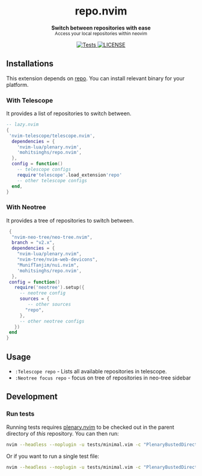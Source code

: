 <h1 align='center'>repo.nvim</h1>
<p align="center">
  <b>Switch between repositories with ease</b><br/>
  <sub>Access your local repositories within neovim</a></sub>
</p>
<p align='center'>
  <a href="https://github.com/mohitsinghs/repo.nvim/actions/workflows/tests.yml">
    <img alt="Tests" src="https://img.shields.io/github/actions/workflow/status/mohitsinghs/repo.nvim/tests.yml?style=flat-square" />
  </a>
  <a href="https://github.com/mohitsinghs/repo/blob/main/LICENSE">
    <img alt="LICENSE" src="https://img.shields.io/github/license/mohitsinghs/repo?style=flat-square" />
  </a>
</p>

## Installations

This extension depends on [repo](https://github.com/mohitsinghs/repo). You can install relevant binary for your platform.

### With Telescope

It provides a list of repositories to switch between.

```lua
-- lazy.nvim
{
 'nvim-telescope/telescope.nvim',
  dependencies = {
    'nvim-lua/plenary.nvim',
    'mohitsinghs/repo.nvim',
  },
  config = function()
    -- telescope configs
    require'telescope'.load_extension'repo'
    -- other telescope configs
  end,
}
```

### With Neotree

It provides a tree of repositories to switch between.

```lua
 {
  "nvim-neo-tree/neo-tree.nvim",
  branch = "v2.x",
  dependencies = {
    "nvim-lua/plenary.nvim",
    "nvim-tree/nvim-web-devicons",
    "MunifTanjim/nui.nvim",
    'mohitsinghs/repo.nvim',
  },
 config = function()
   require('neotree').setup({
     -- neotree config
     sources = {
        -- other sources
       "repo",
     },
     -- other neotree configs
   })
 end
}
```

## Usage

- `:Telescope repo` - Lists all available repositories in telescope.
- `:Neotree focus repo` - focus on tree of repositories in neo-tree sidebar

## Development

### Run tests

Running tests requires [plenary.nvim][plenary] to be checked out in the parent directory of _this_ repository.
You can then run:

```bash
nvim --headless --noplugin -u tests/minimal.vim -c "PlenaryBustedDirectory tests/ {minimal_init = 'tests/minimal.vim'}"
```

Or if you want to run a single test file:

```bash
nvim --headless --noplugin -u tests/minimal.vim -c "PlenaryBustedDirectory tests/path_to_file.lua {minimal_init = 'tests/minimal.vim'}"
```

[plenary]: https://github.com/nvim-lua/plenary.nvim
